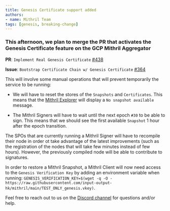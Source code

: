 ```yaml
---
title: Genesis Certificate support added
authors:
- name: Mithril Team
tags: [genesis, breaking-change]
---
```

### This afternoon, we plan to merge the PR that activates the Genesis Certificate feature on the GCP Mithril Aggregator

**PR**: `Implement Real Genesis Certificate` [#438](https://github.com/input-output-hk/mithril/pull/438)

**Issue**: `Bootstrap Certificate Chain w/ Genesis Certificate` [#364](https://github.com/input-output-hk/mithril/issues/364)

This will involve some manual operations that will prevent temporarily the service to be running:

* We will have to reset the stores of the `Snapshots` and `Certificates`. This means that the [Mithril Explorer](https://mithril.network/explorer/) will display a `No snapshot available` message.

* The Mithril Signers will have to wait until the next epoch `#30` to be able to sign. This means that we should see the first available `Snapshot` 1 hour after the epoch transition.

The SPOs that are currently running a Mithril Signer will have to recompile their node in order ot take advantage of the latest improvements (such as the registration of the nodes that will take few minutes instead of few hours). However, the previously compiled node will be able to contribute to signatures.

In order to restore a Mithril Snapshot, a Mithril Client will now need access to the `Genesis Verification Key` by adding an environment variable when running: `GENESIS_VERIFICATION_KEY=$(wget -q -O - https://raw.githubusercontent.com/input-output-hk/mithril/main/TEST_ONLY_genesis.vkey)`.

Feel free to reach out to us on the [Discord channel](https://discord.gg/beku2fg4) for questions and/or help.
